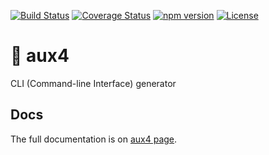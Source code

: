 [![Build Status](https://travis-ci.org/DefinityLabs/aux4.svg?branch=master)](https://travis-ci.org/DefinityLabs/aux4)
[![Coverage Status](https://coveralls.io/repos/github/DefinityLabs/aux4/badge.svg?branch=master)](https://coveralls.io/github/DefinityLabs/aux4?branch=master)
[![npm version](https://badge.fury.io/js/aux4.svg)](http://npmjs.com/package/aux4)
[![License](https://img.shields.io/badge/License-Apache%202.0-blue.svg)](https://opensource.org/licenses/Apache-2.0)

# 🚀 aux4

CLI (Command-line Interface) generator

## Docs

The full documentation is on [aux4 page](https://aux4.io/learn).
